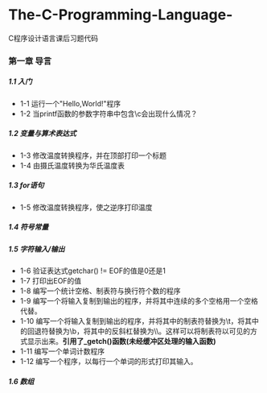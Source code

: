 # The-C-Programming-Language-
C程序设计语言课后习题代码
### 第一章 导言     
##### 1.1 入门  
* 1-1 运行一个"Hello,World!"程序   
* 1-2 当printf函数的参数字符串中包含\c会出现什么情况？  
##### 1.2 变量与算术表达式 
* 1-3 修改温度转换程序，并在顶部打印一个标题
* 1-4 由摄氏温度转换为华氏温度表
##### 1.3 for语句
* 1-5 修改温度转换程序，使之逆序打印温度
##### 1.4 符号常量
##### 1.5 字符输入/输出
* 1-6 验证表达式getchar() != EOF的值是0还是1
* 1-7 打印出EOF的值
* 1-8 编写一个统计空格、制表符与换行符个数的程序
* 1-9 编写一个将输入复制到输出的程序，并将其中连续的多个空格用一个空格代替。
* 1-10 编写一个将输入复制到输出的程序，并将其中的制表符替换为\t，将其中的回退符替换为\b，将其中的反斜杠替换为\\\。这样可以将制表符以可见的方式显示出来。**引用了_getch()函数(未经缓冲区处理的输入函数)**
* 1-11 编写一个单词计数程序
* 1-12 编写一个程序，以每行一个单词的形式打印其输入。
##### 1.6 数组